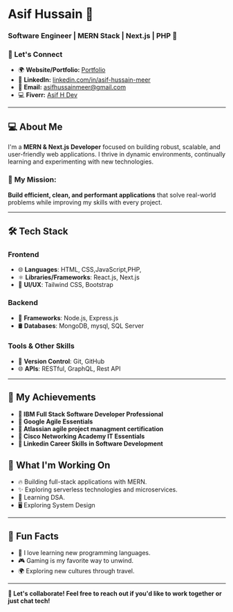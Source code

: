 # Asif Hussain 👋

### Software Engineer | MERN Stack | Next.js | PHP 🚀


### 🔗 Let's Connect
- 🌍 **Website/Portfolio:** [Portfolio](https://asifh.netlify.app)
- 💼 **LinkedIn:** [linkedin.com/in/asif-hussain-meer](https://linkedin.com/in/asif-hussain-meer)
- 📧 **Email:** [asifhussainmeer@gmail.com](mailto:asifhussainmeer7860@gmail.com)
- 💻 **Fiverr:** [Asif H Dev](https://www.fiverr.com/sellers/asif_swdevelopr/)

---

## 💻 **About Me**
I'm a **MERN & Next.js Developer** focused on building robust, scalable, and user-friendly web applications. I thrive in dynamic environments, continually learning and experimenting with new technologies.

### 🚀 **My Mission**:  
**Build efficient, clean, and performant applications** that solve real-world problems while improving my skills with every project.

---

## 🛠️ **Tech Stack**

### Frontend
- 🌐 **Languages**: HTML, CSS,JavaScript,PHP,
- ⚛️ **Libraries/Frameworks**: React.js, Next.js
- 🎨 **UI/UX**: Tailwind CSS, Bootstrap

### Backend
- 🔗 **Frameworks**: Node.js, Express.js
- 🛢️ **Databases**: MongoDB, mysql, SQL Server

### Tools & Other Skills
- 🔧 **Version Control**: Git, GitHub
- 🌐 **APIs**: RESTful, GraphQL, Rest API

---
## 📑 My Achievements
- **🧾 IBM Full Stack Software Developer Professional**
- **🧾 Google Agile Essentials**
- **🧾 Atlassian agile project managment certification**
- **🧾 Cisco Networking Academy IT Essentials**
- **🧾 Linkedin Career Skills in Software Development**

## 🎯 **What I'm Working On**
- 🔥 Building full-stack applications with MERN.
- ✨ Exploring serverless technologies and microservices.
- 🌱 Learning DSA.
- 🖥 Exploring System Design 

---


## 🌟 **Fun Facts**
- 🧠 I love learning new programming languages.
- 🎮 Gaming is my favorite way to unwind.
- 🌍 Exploring new cultures through travel.

---

**💬 Let's collaborate! Feel free to reach out if you'd like to work together or just chat tech!**


<!---
asifmeer55766/asifmeer55766 is a ✨ special ✨ repository because its `README.md` (this file) appears on your GitHub profile.
You can click the Preview link to take a look at your changes.
--->
